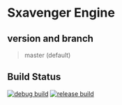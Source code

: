 # Sxavenger Engine
## version and branch
> master (default)

## Build Status
[![debug build](https://github.com/sxavenger/Sxavenger-Engine/actions/workflows/DebugBuild.yml/badge.svg)](https://github.com/sxavenger/Sxavenger-Engine/actions/workflows/DebugBuild.yml)
[![release build](https://github.com/sxavenger/Sxavenger-Engine/actions/workflows/ReleaseBuild.yml/badge.svg)](https://github.com/sxavenger/Sxavenger-Engine/actions/workflows/ReleaseBuild.yml)